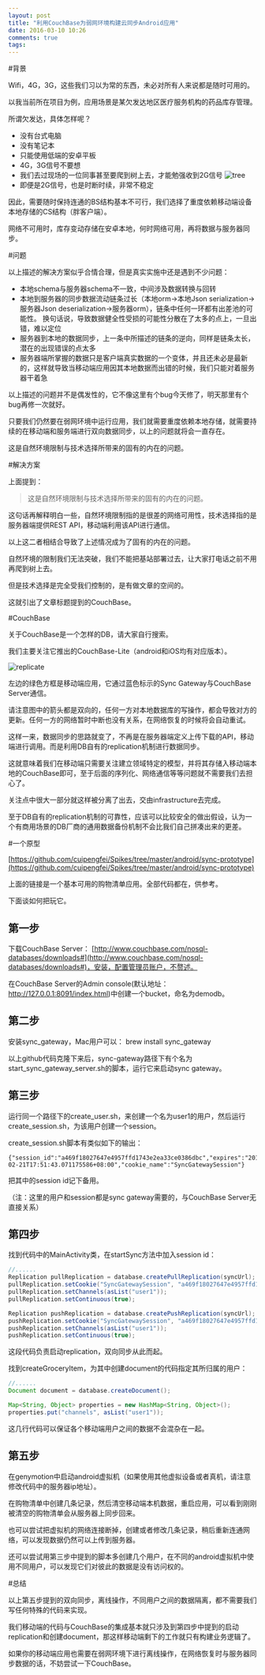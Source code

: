 ```yaml
---
layout: post
title: "利用CouchBase为弱网环境构建云同步Android应用"
date: 2016-03-10 10:26
comments: true
tags:
---
```


#背景

Wifi，4G，3G，这些我们习以为常的东西，未必对所有人来说都是随时可用的。

以我当前所在项目为例，应用场景是某欠发达地区医疗服务机构的药品库存管理。

所谓欠发达，具体怎样呢？

* 没有台式电脑
* 没有笔记本
* 只能使用低端的安卓平板
* 4G，3G信号不要想
* 我们去过现场的一位同事甚至要爬到树上去，才能勉强收到2G信号
![tree](http://img2.cache.netease.com/cnews/2009/2/2/20090202093425b68f3.jpg)
* 即便是2G信号，也是时断时续，非常不稳定

因此，需要随时保持连通的BS结构基本不可行，我们选择了重度依赖移动端设备本地存储的CS结构（胖客户端）。

网络不可用时，库存变动存储在安卓本地，何时网络可用，再将数据与服务器同步。

#问题

以上描述的解决方案似乎合情合理，但是真实实施中还是遇到不少问题：

* 本地schema与服务器schema不一致，中间涉及数据转换与回转
* 本地到服务器的同步数据流动链条过长（本地orm->本地Json serialization->服务器Json deserialization->服务器orm），链条中任何一环都有出差池的可能性。
换句话说，导致数据健全性受损的可能性分散在了太多的点上，一旦出错，难以定位
* 服务器到本地的数据同步，上一条中所描述的链条的逆向，同样是链条太长，潜在的出现错误的点太多
* 服务器端所掌握的数据只是客户端真实数据的一个变体，并且还未必是最新的，这样就导致当移动端应用因其本地数据而出错的时候，我们只能对着服务器干着急

以上描述的问题并不是偶发性的，它不像这里有个bug今天修了，明天那里有个bug再修一次就好。

只要我们仍然要在弱网环境中运行应用，我们就需要重度依赖本地存储，就需要持续的在移动端和服务端进行双向数据同步，以上的问题就将会一直存在。

这是自然环境限制与技术选择所带来的固有的内在的问题。

#解决方案

上面提到：

> 这是自然环境限制与技术选择所带来的固有的内在的问题。

这句话再解释明白一些，自然环境限制指的是很差的网络可用性，技术选择指的是服务器端提供REST API，移动端利用该API进行通信。

以上这二者相结合导致了上述情况成为了固有的内在的问题。

自然环境的限制我们无法突破，我们不能把基站部署过去，让大家打电话之前不用再爬到树上去。

但是技术选择是完全受我们控制的，是有做文章的空间的。

这就引出了文章标题提到的CouchBase。

#CouchBase

关于CouchBase是一个怎样的DB，请大家自行搜索。

我们主要关注它推出的CouchBase-Lite（android和iOS均有对应版本）。

![replicate](https://camo.githubusercontent.com/c1aa705fde3eb12245c06730d850c23e5a84ad8d/687474703a2f2f746c657964656e2d6d6973632e73332e616d617a6f6e6177732e636f6d2f636f756368626173652d6c6974652f636f756368626173652d6c6974652d6172636869746563747572652e706e67)

左边的绿色方框是移动端应用，它通过蓝色标示的Sync Gateway与CouchBase Server通信。

请注意图中的箭头都是双向的，任何一方对本地数据库的写操作，都会导致对方的更新。任何一方的网络暂时中断也没有关系，在网络恢复的时候将会自动重试。

这样一来，数据同步的思路就变了，不再是在服务器端定义上传下载的API，移动端进行调用。而是利用DB自有的replication机制进行数据同步。

这就意味着我们在移动端只需要关注建立领域特定的模型，并将其存储入移动端本地的CouchBase即可，至于后面的序列化、网络通信等等问题就不需要我们去担心了。

关注点中很大一部分就这样被分离了出去，交由infrastructure去完成。

至于DB自有的replication机制的可靠性，应该可以比较安全的做出假设，认为一个有商用场景的DB厂商的通用数据备份机制不会比我们自己拼凑出来的更差。

#一个原型

[https://github.com/cuipengfei/Spikes/tree/master/android/sync-prototype](https://github.com/cuipengfei/Spikes/tree/master/android/sync-prototype)

上面的链接是一个基本可用的购物清单应用。全部代码都在，供参考。

下面谈如何把玩它。

## 第一步

下载CouchBase Server： [http://www.couchbase.com/nosql-databases/downloads#](http://www.couchbase.com/nosql-databases/downloads#)，安装，配置管理员账户，不赘述。

在CouchBase Server的Admin console(默认地址： http://127.0.0.1:8091/index.html)中创建一个bucket，命名为demodb。

## 第二步

安装sync_gateway，Mac用户可以：
	brew install sync_gateway

以上github代码克隆下来后，sync-gateway路径下有个名为start_sync_gateway_server.sh的脚本，运行它来启动sync gateway。

## 第三步

运行同一个路径下的create_user.sh，来创建一个名为user1的用户，然后运行create_session.sh，为该用户创建一个session。

create_session.sh脚本有类似如下的输出：

	{"session_id":"a469f18027647e4957ffd1743e2ea33ce0386dbc","expires":"2016-02-21T17:51:43.071175586+08:00","cookie_name":"SyncGatewaySession"}

把其中的session id记下备用。

（注：这里的用户和session都是sync gateway需要的，与CouchBase Server无直接关系）

##  第四步

找到代码中的MainActivity类，在startSync方法中加入session id：

```java
//......
Replication pullReplication = database.createPullReplication(syncUrl);
pullReplication.setCookie("SyncGatewaySession", "a469f18027647e4957ffd1743e2ea33ce0386dbc", null, 86400000000000L, false, false);
pullReplication.setChannels(asList("user1"));
pullReplication.setContinuous(true);

Replication pushReplication = database.createPushReplication(syncUrl);
pushReplication.setCookie("SyncGatewaySession", "a469f18027647e4957ffd1743e2ea33ce0386dbc", null, 86400000000000L, false, false);
pushReplication.setChannels(asList("user1"));
pushReplication.setContinuous(true);
```

这段代码负责启动replication，双向同步从此而起。

找到createGroceryItem，为其中创建document的代码指定其所归属的用户：

```java
//......
Document document = database.createDocument();

Map<String, Object> properties = new HashMap<String, Object>();
properties.put("channels", asList("user1"));
```

这几行代码可以保证各个移动端用户之间的数据不会混杂在一起。

## 第五步

在genymotion中启动android虚拟机（如果使用其他虚拟设备或者真机，请注意修改代码中的服务器ip地址）。

在购物清单中创建几条记录，然后清空移动端本机数据，重启应用，可以看到刚刚被清空的购物清单会从服务器上同步回来。

也可以尝试把虚拟机的网络连接断掉，创建或者修改几条记录，稍后重新连通网络，可以发现数据仍然可以上传到服务器。

还可以尝试用第三步中提到的脚本多创建几个用户，在不同的android虚拟机中使用不同用户，可以发现它们对彼此的数据是没有访问权的。

#总结

以上第五步提到的双向同步，离线操作，不同用户之间的数据隔离，都不需要我们写任何特殊的代码来实现。

我们移动端的代码与CouchBase的集成基本就只涉及到第四步中提到的启动replication和创建document，那这样移动端剩下的工作就只有构建业务逻辑了。

如果你的移动端应用也需要在弱网环境下进行离线操作，在网络恢复时与服务器同步数据的话，不妨尝试一下CouchBase。
